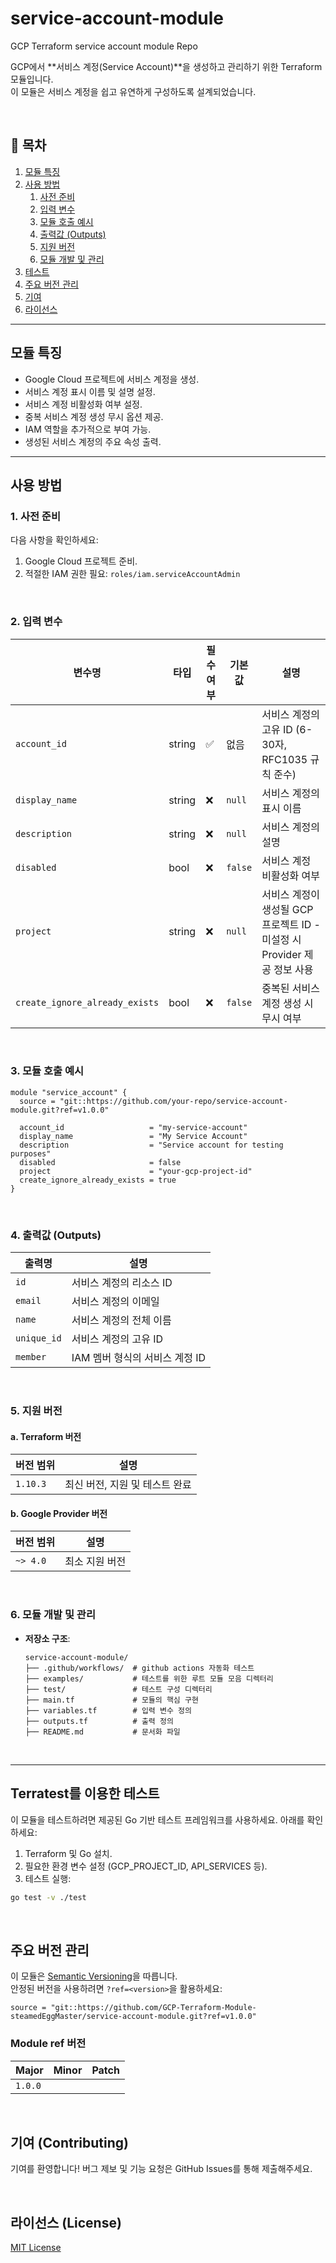 # service-account-module
GCP Terraform service account module Repo

GCP에서 **서비스 계정(Service Account)**을 생성하고 관리하기 위한 Terraform 모듈입니다. <br>
이 모듈은 서비스 계정을 쉽고 유연하게 구성하도록 설계되었습니다.

<br>

## 📑 **목차**
1. [모듈 특징](#모듈-특징)
2. [사용 방법](#사용-방법)
    1. [사전 준비](#1-사전-준비)
    2. [입력 변수](#2-입력-변수)
    3. [모듈 호출 예시](#3-모듈-호출-예시)
    4. [출력값 (Outputs)](#4-출력값-outputs)
    5. [지원 버전](#5-지원-버전)
    6. [모듈 개발 및 관리](#6-모듈-개발-및-관리)
3. [테스트](#terratest를-이용한-테스트)
4. [주요 버전 관리](#주요-버전-관리)
5. [기여](#기여-contributing)
6. [라이선스](#라이선스-license)

---

## 모듈 특징

- Google Cloud 프로젝트에 서비스 계정을 생성.
- 서비스 계정 표시 이름 및 설명 설정.
- 서비스 계정 비활성화 여부 설정.
- 중복 서비스 계정 생성 무시 옵션 제공.
- IAM 역할을 추가적으로 부여 가능.
- 생성된 서비스 계정의 주요 속성 출력.

---

## 사용 방법

### 1. 사전 준비

다음 사항을 확인하세요:
1. Google Cloud 프로젝트 준비.
2. 적절한 IAM 권한 필요: `roles/iam.serviceAccountAdmin`

<br>

### 2. 입력 변수

| 변수명                       | 타입   | 필수 여부 | 기본값   | 설명                                            |
|------------------------------|--------|-----------|----------|-------------------------------------------------|
| `account_id`                | string | ✅        | 없음     | 서비스 계정의 고유 ID (6-30자, RFC1035 규칙 준수) |
| `display_name`              | string | ❌        | `null`   | 서비스 계정의 표시 이름                        |
| `description`               | string | ❌        | `null`   | 서비스 계정의 설명                              |
| `disabled`                  | bool   | ❌        | `false`  | 서비스 계정 비활성화 여부                      |
| `project`                   | string | ❌        | `null`   | 서비스 계정이 생성될 GCP 프로젝트 ID - 미설정 시 Provider 제공 정보 사용   |
| `create_ignore_already_exists` | bool | ❌        | `false`  | 중복된 서비스 계정 생성 시 무시 여부            |

<br>

### 3. 모듈 호출 예시

```hcl
module "service_account" {
  source = "git::https://github.com/your-repo/service-account-module.git?ref=v1.0.0"

  account_id                   = "my-service-account"
  display_name                 = "My Service Account"
  description                  = "Service account for testing purposes"
  disabled                     = false
  project                      = "your-gcp-project-id"
  create_ignore_already_exists = true
}
```

<br>

### 4. 출력값 (Outputs)

| 출력명      | 설명                                  |
|-------------|---------------------------------------|
| `id`        | 서비스 계정의 리소스 ID               |
| `email`     | 서비스 계정의 이메일                  |
| `name`      | 서비스 계정의 전체 이름               |
| `unique_id` | 서비스 계정의 고유 ID                 |
| `member`    | IAM 멤버 형식의 서비스 계정 ID         |

<br>

### 5. 지원 버전

#### a.  Terraform 버전
| 버전 범위 | 설명                              |
|-----------|-----------------------------------|
| `1.10.3`   | 최신 버전, 지원 및 테스트 완료                  |

#### b. Google Provider 버전
| 버전 범위 | 설명                              |
|-----------|-----------------------------------|
| `~> 4.0`  | 최소 지원 버전                   |

<br>

### 6. 모듈 개발 및 관리

- **저장소 구조**:
  ```
  service-account-module/
  ├── .github/workflows/  # github actions 자동화 테스트
  ├── examples/           # 테스트를 위한 루트 모듈 모음 디렉터리
  ├── test/               # 테스트 구성 디렉터리
  ├── main.tf             # 모듈의 핵심 구현
  ├── variables.tf        # 입력 변수 정의
  ├── outputs.tf          # 출력 정의
  ├── README.md           # 문서화 파일
  ```
<br>

---

## Terratest를 이용한 테스트
이 모듈을 테스트하려면 제공된 Go 기반 테스트 프레임워크를 사용하세요. 아래를 확인하세요:

1. Terraform 및 Go 설치.
2. 필요한 환경 변수 설정 (GCP_PROJECT_ID, API_SERVICES 등).
3. 테스트 실행:
```bash
go test -v ./test
```

<br>

## 주요 버전 관리
이 모듈은 [Semantic Versioning](https://semver.org/)을 따릅니다.  
안정된 버전을 사용하려면 `?ref=<version>`을 활용하세요:

```hcl
source = "git::https://github.com/GCP-Terraform-Module-steamedEggMaster/service-account-module.git?ref=v1.0.0"
```

### Module ref 버전
| Major | Minor | Patch |
|-----------|-----------|----------|
| `1.0.0`   |    |   |


<br>

## 기여 (Contributing)
기여를 환영합니다! 버그 제보 및 기능 요청은 GitHub Issues를 통해 제출해주세요.

<br>

## 라이선스 (License)
[MIT License](LICENSE)